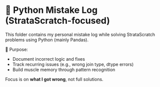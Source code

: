 # 🐍 Python Mistake Log (StrataScratch-focused)

This folder contains my personal mistake log while solving StrataScratch problems using Python (mainly Pandas).

🧪 Purpose:
- Document incorrect logic and fixes
- Track recurring issues (e.g., wrong join type, dtype errors)
- Build muscle memory through pattern recognition

Focus is on **what I got wrong**, not full solutions.